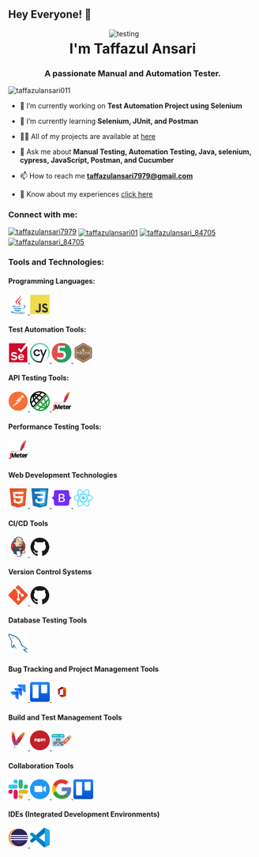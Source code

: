 ## Hey Everyone! 🌙

<img align="right" alt="testing" width="300" src="https://media4.giphy.com/media/RbDKaczqWovIugyJmW/giphy.gif?cid=6c09b952qr1f9ajsnw2dzrnkh1tv6t5ezn3ysep27bmrxjhx&ep=v1_internal_gif_by_id&rid=giphy.gif&ct=g">
<h1 align="center"> I'm Taffazul Ansari</h1>
<h3 align="center">A passionate Manual and Automation Tester.</h3>

<p align="left"> <img src="https://komarev.com/ghpvc/?username=taffazulansari011&label=Profile%20views&color=0e75b6&style=flat" alt="taffazulansari011" /> </p>

- 🔭 I’m currently working on **Test Automation Project using Selenium**

- 🌱 I’m currently learning **Selenium, JUnit, and Postman**

- 👨‍💻 All of my projects are available at [here](https://github.com/TaffazulAnsari)

- 💬 Ask me about **Manual Testing, Automation Testing, Java, selenium, cypress, JavaScript, Postman, and Cucumber**

- 📫 How to reach me **taffazulansari7979@gmail.com**

- 📄 Know about my experiences [click here](https://resume-builder-test-new.masaischool.com/resume/public?resumeId=6790bbcc565a02c8ebe840d4)

<h3 align="left">Connect with me:</h3>
<p align="left">
<a href="https://www.linkedin.com/in/taffazul-ansari-87229a284/" target="blank"><img align="cener" src="https://raw.githubusercontent.com/rahuldkjain/github-profile-readme-generator/master/src/images/icons/Social/linked-in-alt.svg" alt="taffazulansari7979" height="30" width="40" /></a>
<a href="https://www.leetcode.com/taffazulansari01" target="blank"><img align="center" src="https://raw.githubusercontent.com/rahuldkjain/github-profile-readme-generator/master/src/images/icons/Social/leet-code.svg" alt="taffazulansari01" height="30" width="40" /></a>
<a href="https://discord.gg/taffazulansari_84705" target="blank"><img align="center" src="https://raw.githubusercontent.com/rahuldkjain/github-profile-readme-generator/master/src/images/icons/Social/discord.svg" alt="taffazulansari_84705" height="30" width="40" /></a>
<a href="https://github.com/TaffazulAnsari" target="_blank">
  <img align="center" src="https://raw.githubusercontent.com/rahuldkjain/github-profile-readme-generator/master/src/images/icons/Social/github.svg" alt="taffazulansari_84705" height="30" width="40" />
</a>

</p>
<h3 align="left">Tools and Technologies:</h3>
<p align="left">
<h4>Programming Languages:</h4>
<a href="https://www.java.com/" target="_blank" rel="noreferrer">
  <img src="https://raw.githubusercontent.com/devicons/devicon/master/icons/java/java-original.svg" alt="java" width="40" height="40"/>
</a>
<a href="https://developer.mozilla.org/en-US/docs/Web/JavaScript" target="_blank" rel="noreferrer">
  <img src="https://raw.githubusercontent.com/devicons/devicon/master/icons/javascript/javascript-original.svg" alt="javascript" width="40" height="40"/>
</a>
<h4>Test Automation Tools:</h4>
<a href="https://www.selenium.dev/" target="_blank" rel="noreferrer">
  <img src="https://raw.githubusercontent.com/devicons/devicon/master/icons/selenium/selenium-original.svg" alt="selenium" width="40" height="40"/>
</a>
 <a href="https://www.cypress.io/" target="_blank" rel="noreferrer">
  <img src="https://github.com/TaffazulAnsari/images/blob/main/image/cypress-1.svg" alt="cypress" width="40" height="40"/>
</a>

<a href="https://junit.org/" target="_blank" rel="noreferrer">
  <img src="https://raw.githubusercontent.com/devicons/devicon/master/icons/junit/junit-original.svg" alt="junit" width="40" height="40"/>
</a>
<a href="https://mochajs.org/" target="_blank" rel="noreferrer">
  <img src="https://raw.githubusercontent.com/devicons/devicon/master/icons/mocha/mocha-original.svg" alt="mocha" width="40" height="40"/>
</a>

<h4>API Testing Tools:</h4>
<a href="https://www.postman.com/" target="_blank" rel="noreferrer">
  <img src="https://raw.githubusercontent.com/devicons/devicon/master/icons/postman/postman-original.svg" alt="postman" width="40" height="40"/>
</a>
<a href="https://rest-assured.io/" target="_blank" rel="noreferrer">
  <img src="https://github.com/TaffazulAnsari/images/blob/main/image/restassure.png" alt="restassured" width="40" height="40"/>
</a>
<a href="https://jmeter.apache.org/" target="_blank" rel="noreferrer">
  <img src="https://github.com/TaffazulAnsari/images/blob/main/image/jmeter_square.svg" alt="jmeter" width="40" height="40"/>
</a>

<h4>Performance Testing Tools:</h4>
<a href="https://jmeter.apache.org/" target="_blank" rel="noreferrer">
  <img src="https://github.com/TaffazulAnsari/images/blob/main/image/jmeter_square.svg" alt="jmeter" width="40" height="40"/>
</a>

<h4>Web Development Technologies</h4>
<a href="https://developer.mozilla.org/en-US/docs/Web/HTML" target="_blank" rel="noreferrer">
  <img src="https://raw.githubusercontent.com/devicons/devicon/master/icons/html5/html5-original.svg" alt="html" width="40" height="40"/>
</a>
<a href="https://developer.mozilla.org/en-US/docs/Web/CSS" target="_blank" rel="noreferrer">
  <img src="https://raw.githubusercontent.com/devicons/devicon/master/icons/css3/css3-original.svg" alt="css" width="40" height="40"/>
</a>
<a href="https://getbootstrap.com/" target="_blank" rel="noreferrer">
  <img src="https://raw.githubusercontent.com/devicons/devicon/master/icons/bootstrap/bootstrap-plain.svg" alt="bootstrap" width="40" height="40"/>
</a>
<a href="https://reactjs.org/" target="_blank" rel="noreferrer">
  <img src="https://raw.githubusercontent.com/devicons/devicon/master/icons/react/react-original.svg" alt="react" width="40" height="40"/>
</a>

<h4>CI/CD Tools</h4>
<a href="https://www.jenkins.io/" target="_blank" rel="noreferrer">
  <img src="https://raw.githubusercontent.com/devicons/devicon/master/icons/jenkins/jenkins-original.svg" alt="jenkins" width="40" height="40"/>
</a>
<a href="https://github.com/features/actions" target="_blank" rel="noreferrer">
  <img src="https://raw.githubusercontent.com/devicons/devicon/master/icons/github/github-original.svg" alt="github" width="40" height="40"/>
</a>

<h4>Version Control Systems</h4>
<a href="https://git-scm.com/" target="_blank" rel="noreferrer">
  <img src="https://raw.githubusercontent.com/devicons/devicon/master/icons/git/git-original.svg" alt="git" width="40" height="40"/>
</a>
<a href="https://github.com/" target="_blank" rel="noreferrer">
  <img src="https://raw.githubusercontent.com/devicons/devicon/master/icons/github/github-original.svg" alt="github" width="40" height="40"/>
</a>

<h4>Database Testing Tools</h4>
<a href="https://www.mysql.com/" target="_blank" rel="noreferrer">
  <img src="https://raw.githubusercontent.com/devicons/devicon/master/icons/mysql/mysql-original.svg" alt="mysql" width="40" height="40"/>
</a>

<h4>Bug Tracking and Project Management Tools</h4>
<a href="https://www.jira.com/" target="_blank" rel="noreferrer">
  <img src="https://raw.githubusercontent.com/devicons/devicon/master/icons/jira/jira-original.svg" alt="jira" width="40" height="40"/>
</a>
<a href="https://www.trello.com/" target="_blank" rel="noreferrer">
  <img src="https://raw.githubusercontent.com/devicons/devicon/master/icons/trello/trello-original.svg" alt="trello" width="40" height="40"/>
</a>
<a href="https://microsoft.com/en-us/microsoft-365/project" target="_blank" rel="noreferrer">
  <img src="https://github.com/TaffazulAnsari/images/blob/main/image/microsoft.jpg" alt="microsoft" width="40" height="40"/>
</a>

<h4>Build and Test Management Tools</h4>
<a href="https://maven.apache.org/" target="_blank" rel="noreferrer">
  <img src="https://raw.githubusercontent.com/devicons/devicon/master/icons/maven/maven-original.svg" alt="maven" width="40" height="40"/>
</a>
<a href="https://www.npmjs.com/" target="_blank" rel="noreferrer">
  <img src="https://github.com/TaffazulAnsari/images/blob/main/image/npm.png" alt="npm" width="40" height="40"/>
</a>
<a href="https://www.testcase.com/" target="_blank" rel="noreferrer">
  <img src="https://github.com/TaffazulAnsari/images/blob/main/image/test%20cases.png" alt="testcase" width="40" height="40"/>
</a>

<h4>Collaboration Tools</h4>
<a href="https://www.slack.com/" target="_blank" rel="noreferrer">
  <img src="https://raw.githubusercontent.com/devicons/devicon/master/icons/slack/slack-original.svg" alt="slack" width="40" height="40"/>
</a>
<a href="https://www.zoom.us/" target="_blank" rel="noreferrer">
  <img src="https://github.com/TaffazulAnsari/images/blob/main/image/zoom.png" alt="zoom" width="40" height="40"/>
</a>
<a href="https://www.google.com/drive/" target="_blank" rel="noreferrer">
  <img src="https://raw.githubusercontent.com/devicons/devicon/master/icons/google/google-original.svg" alt="google" width="40" height="40"/>
</a>
<a href="https://www.trello.com/" target="_blank" rel="noreferrer">
  <img src="https://raw.githubusercontent.com/devicons/devicon/master/icons/trello/trello-original.svg" alt="trello" width="40" height="40"/>
</a>

<h4>IDEs (Integrated Development Environments)</h4>
<a href="https://www.eclipse.org/" target="_blank" rel="noreferrer">
  <img src="https://raw.githubusercontent.com/devicons/devicon/master/icons/eclipse/eclipse-original.svg" alt="eclipse" width="40" height="40"/>
</a>
<a href="https://code.visualstudio.com/" target="_blank" rel="noreferrer">
  <img src="https://raw.githubusercontent.com/devicons/devicon/master/icons/vscode/vscode-original.svg" alt="vscode" width="40" height="40"/>
</a>
</p>

